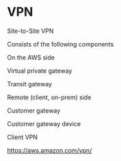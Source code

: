 # VPN
Site-to-Site VPN

Consists of the following components

On the AWS side

Virtual private gateway

Transit gateway

Remote (client, on-prem) side

Customer gateway

Customer gateway device

Client VPN

https://aws.amazon.com/vpn/